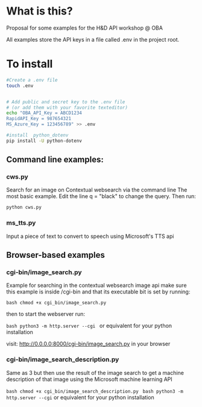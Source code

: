 # What is this?
Proposal for some examples for the H&D API workshop @ OBA

All examples store the API keys in a file called .env in the project root.

# To install

```bash
#Create a .env file
touch .env


# Add public and secret key to the .env file
# (or add them with your favorite texteditor)
echo "OBA_API_Key = ABCD1234
RapidAPI_Key = 987654321
MS_Azure_Key = 123456789" >> .env

#install  python_dotenv
pip install -U python-dotenv

```

## Command line examples:

### cws.py

Search for an image on Contextual websearch via the command line
The most basic example. Edit the line q = "black" to change the query.
Then run:

```bash
python cws.py
```


### ms_tts.py

Input a piece of text to convert to speech using Microsoft's TTS api


## Browser-based examples

### cgi-bin/image_search.py

Example for searching in the contextual websearch image api
make sure this example is inside /cgi-bin and that its executable bit is set by running:

```bash chmod +x cgi_bin/image_search.py ```

then to start the webserver run:

```bash python3 -m http.server --cgi ```
or equivalent for your python installation

visit: http://0.0.0.0:8000/cgi-bin/image_search.py in your browser

### cgi-bin/image_search_description.py

Same as 3 but then use the result of the image search to get a machine description of that image using the Microsoft machine learning API

```bash chmod +x cgi_bin/image_search_description.py ```
```bash python3 -m http.server --cgi```
or equivalent for your python installation
